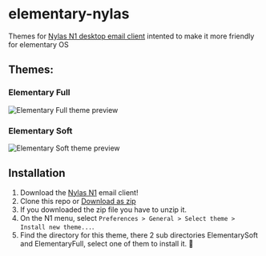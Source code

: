 # elementary-nylas

Themes for [Nylas N1 desktop email client](https://www.nylas.com/n1 "N1 site") intented to make it more friendly for elementary OS



## Themes:

### Elementary Full
![Elementary Full theme preview](https://github.com/edipox/elementary-nylas/raw/master/previews/full.png "Elementary Full theme preview")


### Elementary Soft
![Elementary Soft theme preview](https://github.com/edipox/elementary-nylas/raw/master/previews/soft.png "Elementary Soft theme preview")



## Installation
1. Download the [Nylas N1](https://nylas.com/n1) email client!
2. Clone this repo or [Download as zip](https://github.com/edipox/elementary-nylas/archive/master.zip)
3. If you downloaded the zip file you have to unzip it. 
4. On the N1 menu, select `Preferences > General > Select theme > Install new theme...`.
5. Find the directory for this theme, there 2 sub directories ElementarySoft and ElementaryFull, select one of them to install it. :tada:
